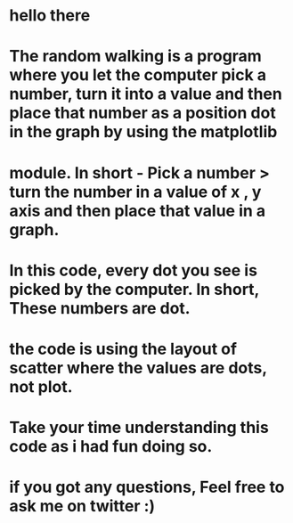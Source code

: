 # hello there

# The random walking is a program where you let the computer pick a number, turn it into a value and then place that number as a position dot in the graph by using the matplotlib
# module. In short - Pick a number > turn the number in a value of x , y axis and then place that value in a graph. 

# In this code, every dot you see is picked by the computer. In short, These numbers are dot. 
# the code is using the layout of scatter where the values are dots, not plot. 

# Take your time understanding this code as i had fun doing so. 


# if you got any questions, Feel free to ask me on twitter :)
